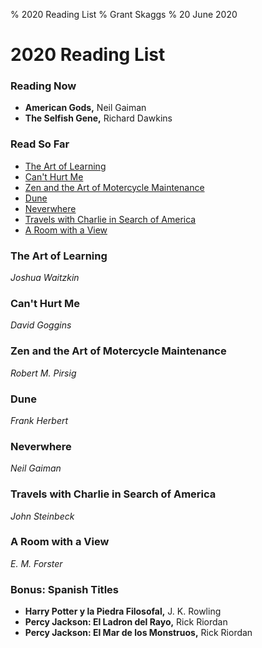 % 2020 Reading List
% Grant Skaggs 
% 20 June 2020

# 2020 Reading List

### Reading Now
* **American Gods,** Neil Gaiman
* **The Selfish Gene,** Richard Dawkins 

### Read So Far

* [The Art of Learning](#the-art-of-learning)
* [Can't Hurt Me](#cant-hurt-me)
* [Zen and the Art of Motercycle Maintenance](#zen-and-the-art-of-motercycle-maintenance)
* [Dune](#dune)
* [Neverwhere](#neverwhere)
* [Travels with Charlie in Search of America](#travels-with-charlie-in-search-of-america)
* [A Room with a View](#a-room-with-a-view)

### The Art of Learning
*Joshua Waitzkin*

### Can't Hurt Me
*David Goggins*

### Zen and the Art of Motercycle Maintenance
*Robert M. Pirsig*

### Dune
*Frank Herbert*

### Neverwhere
*Neil Gaiman*

### Travels with Charlie in Search of America
*John Steinbeck*

### A Room with a View
*E. M. Forster*



### Bonus: Spanish Titles
* **Harry Potter y la Piedra Filosofal,** J. K. Rowling
* **Percy Jackson: El Ladron del Rayo,** Rick Riordan
* **Percy Jackson: El Mar de los Monstruos,** Rick Riordan

